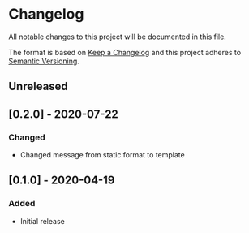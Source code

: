 # Changelog
All notable changes to this project will be documented in this file.

The format is based on [Keep a Changelog](http://keepachangelog.com/en/1.0.0/)
and this project adheres to [Semantic
Versioning](http://semver.org/spec/v2.0.0.html).

## Unreleased

## [0.2.0] - 2020-07-22

### Changed
- Changed message from static format to template

## [0.1.0] - 2020-04-19

### Added
- Initial release
